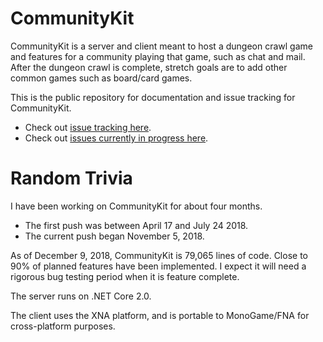 # CommunityKit
CommunityKit is a server and client meant to host a dungeon crawl game and features for a community playing that game, such as chat and mail. After the dungeon crawl is complete, stretch goals are to add other common games such as board/card games.

This is the public repository for documentation and issue tracking for CommunityKit.
* Check out [issue tracking here](https://github.com/ZaneDubya/CommunityKitPublic/issues).
* Check out [issues currently in progress here](https://github.com/ZaneDubya/CommunityKitPublic/projects/1).

# Random Trivia
I have been working on CommunityKit for about four months.
* The first push was between April 17 and July 24 2018.
* The current push began November 5, 2018.

As of December 9, 2018, CommunityKit is 79,065 lines of code. Close to 90% of planned features have been implemented. I expect it will need a rigorous bug testing period when it is feature complete.

The server runs on .NET Core 2.0.

The client uses the XNA platform, and is portable to MonoGame/FNA for cross-platform purposes.

